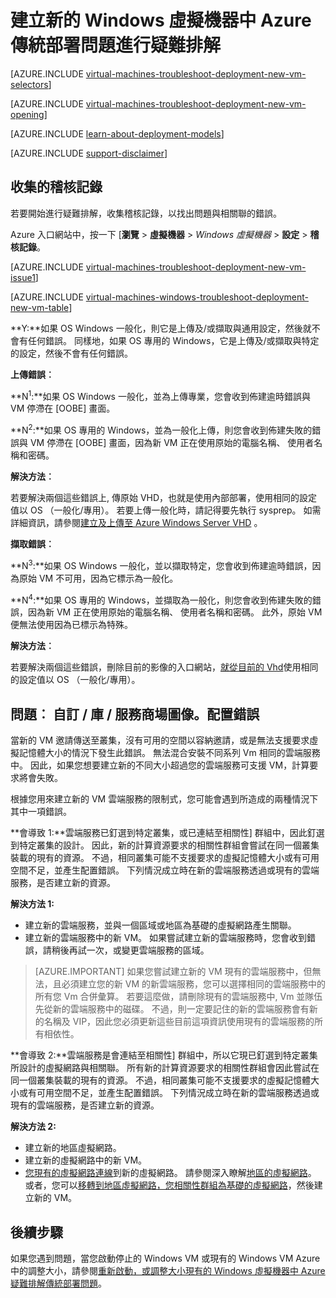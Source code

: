 <properties
   pageTitle="疑難排解 Windows VM 部署傳統 |Microsoft Azure"
   description="當您建立新的 Windows 虛擬機器中 Azure 疑難排解傳統部署問題"
   services="virtual-machines-windows"
   documentationCenter=""
   authors="JiangChen79"
   manager="felixwu"
   editor=""
   tags="top-support-issue"/>

<tags
  ms.service="virtual-machines-windows"
  ms.workload="na"
  ms.tgt_pltfrm="vm-windows"
  ms.devlang="na"
  ms.topic="article"
  ms.date="09/06/2016"
  ms.author="cjiang"/>

# <a name="troubleshoot-classic-deployment-issues-with-creating-a-new-windows-virtual-machine-in-azure"></a>建立新的 Windows 虛擬機器中 Azure 傳統部署問題進行疑難排解

[AZURE.INCLUDE [virtual-machines-troubleshoot-deployment-new-vm-selectors](../../includes/virtual-machines-windows-troubleshoot-deployment-new-vm-selectors-include.md)]

[AZURE.INCLUDE [virtual-machines-troubleshoot-deployment-new-vm-opening](../../includes/virtual-machines-troubleshoot-deployment-new-vm-opening-include.md)]

[AZURE.INCLUDE [learn-about-deployment-models](../../includes/learn-about-deployment-models-classic-include.md)]

[AZURE.INCLUDE [support-disclaimer](../../includes/support-disclaimer.md)]

## <a name="collect-audit-logs"></a>收集的稽核記錄

若要開始進行疑難排解，收集稽核記錄，以找出問題與相關聯的錯誤。

Azure 入口網站中，按一下 [**瀏覽** > **虛擬機器** > *Windows 虛擬機器* > **設定** > **稽核記錄**。

[AZURE.INCLUDE [virtual-machines-troubleshoot-deployment-new-vm-issue1](../../includes/virtual-machines-troubleshoot-deployment-new-vm-issue1-include.md)]

[AZURE.INCLUDE [virtual-machines-windows-troubleshoot-deployment-new-vm-table](../../includes/virtual-machines-windows-troubleshoot-deployment-new-vm-table.md)]

**Y:**如果 OS Windows 一般化，則它是上傳及/或擷取與通用設定，然後就不會有任何錯誤。 同樣地，如果 OS 專用的 Windows，它是上傳及/或擷取與特定的設定，然後不會有任何錯誤。

**上傳錯誤︰**

**N<sup>1</sup>:**如果 OS Windows 一般化，並為上傳專業，您會收到佈建逾時錯誤與 VM 停滯在 [OOBE] 畫面。

**N<sup>2</sup>:**如果 OS 專用的 Windows，並為一般化上傳，則您會收到佈建失敗的錯誤與 VM 停滯在 [OOBE] 畫面，因為新 VM 正在使用原始的電腦名稱、 使用者名稱和密碼。

**解決方法︰**

若要解決兩個這些錯誤上, 傳原始 VHD，也就是使用內部部署，使用相同的設定值以 OS （一般化/專用）。 若要上傳一般化時，請記得要先執行 sysprep。 如需詳細資訊，請參閱[建立及上傳至 Azure Windows Server VHD](virtual-machines-windows-classic-createupload-vhd.md) 。

**擷取錯誤︰**

**N<sup>3</sup>:**如果 OS Windows 一般化，並以擷取特定，您會收到佈建逾時錯誤，因為原始 VM 不可用，因為它標示為一般化。

**N<sup>4</sup>:**如果 OS 專用的 Windows，並擷取為一般化，則您會收到佈建失敗的錯誤，因為新 VM 正在使用原始的電腦名稱、 使用者名稱和密碼。 此外，原始 VM 便無法使用因為已標示為特殊。

**解決方法︰**

若要解決兩個這些錯誤，刪除目前的影像的入口網站，[就從目前的 Vhd](virtual-machines-windows-classic-capture-image.md)使用相同的設定值以 OS （一般化/專用）。

## <a name="issue-custom-gallery-marketplace-image-allocation-failure"></a>問題︰ 自訂 / 庫 / 服務商場圖像。配置錯誤
當新的 VM 邀請傳送至叢集，沒有可用的空間以容納邀請，或是無法支援要求虛擬記憶體大小的情況下發生此錯誤。 無法混合安裝不同系列 Vm 相同的雲端服務中。 因此，如果您想要建立新的不同大小超過您的雲端服務可支援 VM，計算要求將會失敗。

根據您用來建立新的 VM 雲端服務的限制式，您可能會遇到所造成的兩種情況下其中一項錯誤。

**會導致 1:**雲端服務已釘選到特定叢集，或已連結至相關性] 群組中，因此釘選到特定叢集的設計。 因此，新的計算資源要求的相關性群組會嘗試在同一個叢集裝載的現有的資源。 不過，相同叢集可能不支援要求的虛擬記憶體大小或有可用空間不足，並產生配置錯誤。 下列情況成立時在新的雲端服務透過或現有的雲端服務，是否建立新的資源。

**解決方法 1:**

- 建立新的雲端服務，並與一個區域或地區為基礎的虛擬網路產生關聯。
- 建立新的雲端服務中的新 VM。
  如果嘗試建立新的雲端服務時，您會收到錯誤，請稍後再試一次，或變更雲端服務的區域。

> [AZURE.IMPORTANT] 如果您嘗試建立新的 VM 現有的雲端服務中，但無法，且必須建立您的新 VM 的新雲端服務，您可以選擇相同的雲端服務中的所有您 Vm 合併彙算。 若要這麼做，請刪除現有的雲端服務中, Vm 並隊伍先從新的雲端服務中的磁碟。 不過，則一定要記住的新的雲端服務會有新的名稱及 VIP，因此您必須更新這些目前這項資訊使用現有的雲端服務的所有相依性。

**會導致 2:**雲端服務是會連結至相關性] 群組中，所以它現已釘選到特定叢集所設計的虛擬網路與相關聯。 所有新的計算資源要求的相關性群組會因此嘗試在同一個叢集裝載的現有的資源。 不過，相同叢集可能不支援要求的虛擬記憶體大小或有可用空間不足，並產生配置錯誤。 下列情況成立時在新的雲端服務透過或現有的雲端服務，是否建立新的資源。

**解決方法 2:**

- 建立新的地區虛擬網路。
- 建立新的虛擬網路中的新 VM。
- [您現有的虛擬網路連線](https://azure.microsoft.com/blog/vnet-to-vnet-connecting-virtual-networks-in-azure-across-different-regions/)到新的虛擬網路。 請參閱深入瞭解[地區的虛擬網路](https://azure.microsoft.com/blog/2014/05/14/regional-virtual-networks/)。 或者，您可以[移轉到地區虛擬網路，您相關性群組為基礎的虛擬網路](https://azure.microsoft.com/blog/2014/11/26/migrating-existing-services-to-regional-scope/)，然後建立新的 VM。

## <a name="next-steps"></a>後續步驟
如果您遇到問題，當您啟動停止的 Windows VM 或現有的 Windows VM Azure 中的調整大小，請參閱[重新啟動，或調整大小現有的 Windows 虛擬機器中 Azure 疑難排解傳統部署問題](windows/classic/virtual-machines-windows-classic-restart-resize-error-troubleshooting.md)。
